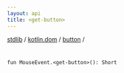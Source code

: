```yaml
---
layout: api
title: <get-button>
---
```

[stdlib](../../index.md) / [kotlin.dom](../index.md) / [button](index.md) / [<get-button>](_get-button_.md)

# <get-button>

```
fun MouseEvent.<get-button>(): Short
```
